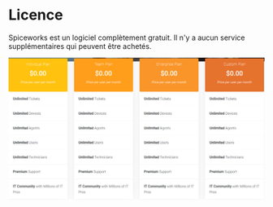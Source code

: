# Licence

Spiceworks est un logiciel complètement gratuit. Il n'y a aucun service supplémentaires qui peuvent être achetés.

![](.gitbook/assets/image%20%2812%29.png)


